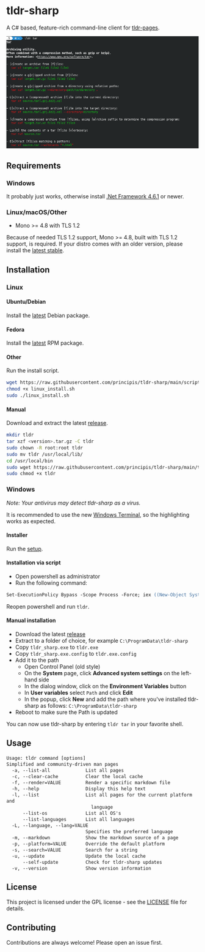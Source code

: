 # tldr-sharp

A C# based, feature-rich command-line client for [tldr-pages](https://github.com/tldr-pages/tldr).

![tldr screenshot](screenshot.png)

## Requirements

### Windows

It probably just works, otherwise install
[.Net Framework 4.6.1](https://dotnet.microsoft.com/download/dotnet-framework/thank-you/net461-web-installer)
or newer.

### Linux/macOS/Other

- Mono >= 4.8 with TLS 1.2

Because of needed TLS 1.2 support, Mono >= 4.8, built with TLS 1.2 support, is required. If your distro comes with an
older version, please install the [latest stable](https://www.mono-project.com/download/stable/).

## Installation

### Linux

#### Ubuntu/Debian

Install the [latest](https://github.com/principis/tldr-sharp/releases/latest/download/tldr-sharp.deb) Debian package.

#### Fedora

Install the [latest](https://github.com/principis/tldr-sharp/releases/latest/download/tldr-sharp.rpm) RPM package.

#### Other

Run the install script.

```sh
wget https://raw.githubusercontent.com/principis/tldr-sharp/main/scripts/linux_install.sh
chmod +x linux_install.sh
sudo ./linux_install.sh
```

#### Manual

Download and extract the latest [release](https://github.com/principis/tldr-sharp/releases).

```sh
mkdir tldr
tar xzf <version>.tar.gz -C tldr
sudo chown -R root:root tldr
sudo mv tldr /usr/local/lib/
cd /usr/local/bin
sudo wget https://raw.githubusercontent.com/principis/tldr-sharp/main/tldr
sudo chmod +x tldr
```

### Windows

_Note: Your antivirus may detect tldr-sharp as a virus._

It is recommended to use the new [Windows Terminal](https://aka.ms/terminal), so the highlighting works as expected.

#### Installer

Run the [setup](https://github.com/principis/tldr-sharp/releases/latest/download/tldr-sharp_setup.exe).

#### Installation via script

* Open powershell as administrator
* Run the following command:

```ps
Set-ExecutionPolicy Bypass -Scope Process -Force; iex ((New-Object System.Net.WebClient).DownloadString('https://raw.githubusercontent.com/principis/tldr-sharp/main/scripts/windows_install.ps1'))
```

Reopen powershell and run `tldr`.

#### Manual installation

* Download the latest [release](https://github.com/principis/tldr-sharp/releases)
* Extract to a folder of choice, for example `C:\ProgramData\tldr-sharp`
* Copy `tldr_sharp.exe` to `tldr.exe`
* Copy `tldr_sharp.exe.config` to `tldr.exe.config`
* Add it to the path
    * Open Control Panel (old style)
    * On the **System** page, click **Advanced system settings** on the left-hand side
    * In the dialog window, click on the **Environment Variables** button
    * In **User variables** select `Path` and click **Edit**
    * In the popup, click **New** and add the path where you've installed tldr-sharp as
      follows: `C:\ProgramData\tldr-sharp`
* Reboot to make sure the Path is updated

You can now use tldr-sharp by entering `tldr tar` in your favorite shell.

## Usage

```
Usage: tldr command [options]
Simplified and community-driven man pages
  -a, --list-all             List all pages
  -c, --clear-cache          Clear the local cache
  -f, --render=VALUE         Render a specific markdown file
  -h, --help                 Display this help text
  -l, --list                 List all pages for the current platform and
                               language
      --list-os              List all OS's
      --list-languages       List all languages
  -L, --language, --lang=VALUE
                             Specifies the preferred language
  -m, --markdown             Show the markdown source of a page
  -p, --platform=VALUE       Override the default platform
  -s, --search=VALUE         Search for a string
  -u, --update               Update the local cache
      --self-update          Check for tldr-sharp updates
  -v, --version              Show version information
```

## License

This project is licensed under the GPL license - see the [LICENSE](LICENSE) file for details.

## Contributing

Contributions are always welcome! Please open an issue first.
